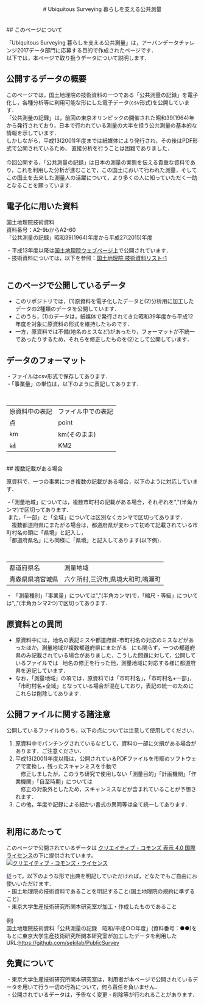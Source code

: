 <div style="text-align: center;">
# Ubiquitous Surveying 暮らしを支える公共測量
</div>
<br><br>
## このページについて

「Ubiquitous Surveying 暮らしを支える公共測量」は，アーバンデータチャレンジ2017データ部門に応募する目的で作成されたページです．<br>
以下では，本ページで取り扱うデータについて説明します．<br>

## 公開するデータの概要

このページでは，国土地理院の技術資料の一つである「公共測量の記録」を電子化し，各種分析等に利用可能な形にした電子データ(csv形式)を公開しています．<br>
「公共測量の記録」は，前回の東京オリンピックの開催された昭和39(1964)年から発行されており，日本で行われている測量の大半を担う公共測量の基本的な情報を示しています．<br>
しかしながら，平成13(2001)年度までは紙媒体により発行され，その後はPDF形式で公開されているため， 直接分析を行うことは困難でありました．<br><br>
今回公開する，「公共測量の記録」は日本の測量の実態を伝える貴重な資料であり，これを利用した分析が進むことで，この国土において行われた測量，そしてこの国土を去来した測量人の活躍について，より多くの人に知っていただく一助となることを願っています．<br>

## 電子化に用いた資料

国土地理院技術資料  
資料番号：A2-9bからA2-60  
「公共測量の記録」昭和39(1964)年度から平成27(2015)年度  

・平成13年度以降は[国土地理院ウェブページ上](http://psgsv2.gsi.go.jp/koukyou/record/record.html "link title 国土地理院ウェブページ上")で公開されています．<br>
・技術資料については，以下を参照：[国土地理院 技術資料リスト-1](http://www.gsi.go.jp/REPORT/TECHNICAL/gsigijutsu1.htm#koukyou "link title 国土地理院 技術資料リスト-1")<br><br>

## このページで公開しているデータ

* このリポジトリでは，(1)原資料を電子化したデータと(2)分析用に加工したデータの2種類のデータを公開しています．
* このうち，(1)のデータは，紙媒体で発行されてきた昭和39年度から平成12年度を対象に原資料の形式を維持したものです．
* 一方，原資料では不備(地名のミスなど)があったり，フォーマットが不統一であったりするため，それらを修正したものを(2)として公開しています．<br>


## データのフォーマット

・ファイルはcsv形式で保存してあります．  
・「事業量」の単位は，以下のように表記してあります．  
<table>
  <tr>
     <td>原資料中の表記</td>
     <td>ファイル中での表記</td>
  </tr>
  <tr>
     <td>点</td>
     <td>point</td>
  </tr>
  <tr>
     <td>km</td>
     <td>km(そのまま)</td>
  </tr>
  <tr>
     <td>㎢</td>
     <td>KM2</td>
  </tr>
</table>

<br>
## 複数記載がある場合

原資料で，一つの事業につき複数の記載がある場合，以下のように対応しています．  

・「測量地域」については，複数市町村の記載がある場合，それぞれを","(半角カンマ)で区切ってあります． <br>
  また，「一部」と「全域」については区別なくカンマで区切ってあります．<br>
　複数都道府県にまたがる場合は，都道府県が変わって初めて記載されている市町村名の頭に「県境」と記入し，<br>
 「都道府県名」にも同様に「県境」と記入してあります(以下例)．  
 　  
   <table>
   <tr>
      <td>都道府県名</td>
      <td>測量地域</td>
   </tr>
   <tr>
      <td>青森県県境宮城県</td>
      <td>六ケ所村,三沢市,県境大和町,鳴瀬町</td>
   </table>
 
・ 「測量種別」「事業量」については","(半角カンマ)で，「縮尺・等級」については",,"(半角カンマ2つ)で区切ってあります．<br>

## 原資料との異同

* 原資料中には，地名の表記ミスや都道府県-市町村名の対応のミスなどがあったほか，測量地域が複数都道府県にまたがる  
にも関らず，一つの都道府県のみ記載されている場合がありました．こうした問題に対して，公開しているファイルでは  
地名の修正を行った他，測量地域に対応する様に都道府県を追記しています．<br>
* なお，「測量地域」の項では，原資料では「市町村名」，「市町村名+一部」，「市町村名+全域」となっている場合が混在しており，表記の統一のためにこれらは削除してあります．<br>

## 公開ファイルに関する諸注意

公開しているファイルのうち，以下の点については注意して使用してください．

1. 原資料中でパンチングされているなどして，資料の一部に欠損がある場合があります．ご注意ください．
2. 平成13(2001)年度以降は，公開されているPDFファイルを市販のソフトウェアで変換し，残ったスキャンミスを手動で<br>
　修正しましたが，このうち研究で使用しない「測量目的」「計画機関」「作業機関」「自至時期」については<br>
　修正の対象外としたため，スキャンミスなどが含まれていることが予想されます．<br>
3. この他，年度や記録による細かい書式の異同等は全て統一してあります．<br>
  
## 利用にあたって

このページで公開されているデータは <a rel="license" href="http://creativecommons.org/licenses/by/4.0/">クリエイティブ・コモンズ 表示 4.0 国際 ライセンス</a>の下に提供されています。<br><a rel="license" href="http://creativecommons.org/licenses/by/4.0/"><img alt="クリエイティブ・コモンズ・ライセンス" style="border-width:0" src="https://i.creativecommons.org/l/by/4.0/88x31.png" /></a><br />

従って，以下のような形で出典を明記していただければ，どなたでもご自由にお使いいただけます．<br>
・国土地理院の技術資料であることを明記すること(国土地理院の規約に準ずること)<br>
・東京大学生産技術研究所関本研究室が加工・作成したものであること<br><br>
例)<br>
国土地理院技術資料「公共測量の記録　昭和/平成○○年度」(資料番号：●●)をもとに東京大学生産技術研究所関本研究室が加工したデータを利用した<br>
URL:https://github.com/sekilab/PublicSurvey
<br>
## 免責について

・東京大学生産技術研究所関本研究室は，利用者が本ページで公開されているデータを用いて行う一切の行為について，何ら責任を負いません．<br>
・公開されているデータは，予告なく変更・削除等が行われることがあります．<br>
